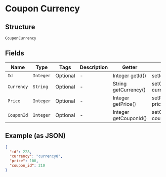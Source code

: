 
# Coupon Currency

## Structure

`CouponCurrency`

## Fields

| Name | Type | Tags | Description | Getter | Setter |
|  --- | --- | --- | --- | --- | --- |
| `Id` | `Integer` | Optional | - | Integer getId() | setId(Integer id) |
| `Currency` | `String` | Optional | - | String getCurrency() | setCurrency(String currency) |
| `Price` | `Integer` | Optional | - | Integer getPrice() | setPrice(Integer price) |
| `CouponId` | `Integer` | Optional | - | Integer getCouponId() | setCouponId(Integer couponId) |

## Example (as JSON)

```json
{
  "id": 228,
  "currency": "currency8",
  "price": 100,
  "coupon_id": 210
}
```

